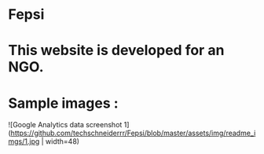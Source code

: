 # Fepsi 
# This website is developed for an NGO.

# Sample images :

![Google Analytics data screenshot 1](https://github.com/techschneiderrr/Fepsi/blob/master/assets/img/readme_imgs/1.jpg | width=48)
